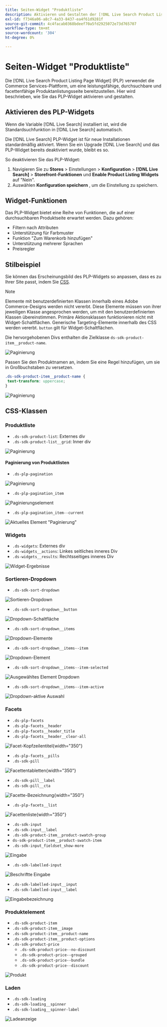 ```yaml
---
title: Seiten-Widget "Produktliste"
description: Aktivieren und Gestalten der [!DNL Live Search Product Listing Page Widget]
exl-id: f7346a06-a8c7-4a33-8437-ea4f61d9281f
source-git-commit: 4c4facab0368bdeef70a5fd2925072e73d765707
workflow-type: tm+mt
source-wordcount: '304'
ht-degree: 0%

---
```


# Seiten-Widget &quot;Produktliste&quot;

Die [!DNL Live Search Product Listing Page Widget] (PLP) verwendet die Commerce Services-Plattform, um eine leistungsfähige, durchsuchbare und facettenfähige Produktanlistungsseite bereitzustellen. Hier wird beschrieben, wie Sie das PLP-Widget aktivieren und gestalten.

## Aktivieren des PLP-Widgets

Wenn die Variable [!DNL Live Search] installiert ist, wird die Standardsuchfunktion in [!DNL Live Search] automatisch.

Die [!DNL Live Search] PLP-Widget ist für neue Installationen standardmäßig aktiviert. Wenn Sie ein Upgrade [!DNL Live Search] und das PLP-Widget bereits deaktiviert wurde, bleibt es so.

So deaktivieren Sie das PLP-Widget:

1. Navigieren Sie zu **Stores** > Einstellungen > **Konfiguration** > **[!DNL Live Search]** > **Storefront-Funktionen** und **Enable Product Listing Widgets** auf &quot;Nein&quot;.
1. Auswählen **Konfiguration speichern** , um die Einstellung zu speichern.

## Widget-Funktionen

Das PLP-Widget bietet eine Reihe von Funktionen, die auf einer durchsuchbaren Produktseite erwartet werden. Dazu gehören:

* Filtern nach Attributen
* Unterstützung für Farbmuster
* Funktion &quot;Zum Warenkorb hinzufügen&quot;
* Unterstützung mehrerer Sprachen
* Preisregler

## Stilbeispiel

Sie können das Erscheinungsbild des PLP-Widgets so anpassen, dass es zu Ihrer Site passt, indem Sie [CSS](https://developer.adobe.com/commerce/frontend-core/guide/css/).

>[!NOTE]
>
>Elemente mit benutzerdefinierten Klassen innerhalb eines Adobe Commerce-Designs werden nicht vererbt. Diese Elemente müssen von ihrer jeweiligen Klasse angesprochen werden, um mit den benutzerdefinierten Klassen übereinstimmen. Primäre Aktionsklassen funktionieren nicht mit Widget-Schaltflächen.
>Generische Targeting-Elemente innerhalb des CSS werden vererbt. `button` gilt für Widget-Schaltflächen.

Die hervorgehobenen Divs enthalten die Zielklasse `ds-sdk-product-item__product-name`.

![Paginierung](assets/plp-css-example.png)

Passen Sie den Produktnamen an, indem Sie eine Regel hinzufügen, um sie in Großbuchstaben zu versetzen.

```css
.ds-sdk-product-item__product-name {
 text-transform: uppercase;
}
```

![Paginierung](assets/plp-css-example-after.png)

## CSS-Klassen

### Produktliste

* `.ds-sdk-product-list`: Externes div
* `.ds-sdk-product-list__grid`: Inner div

![Paginierung](assets/plp-css-product-list.png)

#### Paginierung von Produktlisten

* `.ds-plp-pagination`

![Paginierung](assets/plp-css-pagination.png)

* `.ds-plp-pagination_item`

![Paginierungselement](assets/plp-css-pagination-item.png)

* `.ds-plp-pagination_item--current`

![Aktuelles Element &quot;Paginierung&quot;](assets/plp-css-pagination-item-current.png)

### Widgets

* `.ds-widgets`: Externes div
* `.ds-widgets__actions`: Linkes seitliches inneres Div
* `.ds-widgets__results`: Rechtsseitiges inneres Div

![Widget-Ergebnisse](assets/plp-css-widgets.png)

### Sortieren-Dropdown

* `.ds-sdk-sort-dropdown`

![Sortieren-Dropdown](assets/plp-css-dropdown.png)

* `.ds-sdk-sort-dropdown__button`

![Dropdown-Schaltfläche](assets/plp-css-dropdown-button.png)

* `.ds-sdk-sort-dropdown__items`

![Dropdown-Elemente](assets/plp-css-dropdown-items.png)

* `.ds-sdk-sort-dropdown__items--item`

![Dropdown-Element](assets/plp-css-dropdown-item.png)

* `.ds-sdk-sort-dropdown__items--item-selected`

![Ausgewähltes Element Dropdown](assets/plp-css-dropdown-selected.png)

* `.ds-sdk-sort-dropdown__items--item-active`

![Dropdown-aktive Auswahl](assets/plp-css-dropdown-active.png)

### Facets

* `.ds-plp-facets`
* `.ds-plp-facets__header`
* `.ds-plp-facets__header_title`
* `.ds-plp-facets__header__clear-all`

![Facet-Kopfzeilentitel](assets/plp-css-facets-title-clear.png){width="350"}

* `.ds-plp-facets__pills`
* `.ds-sdk-pill`

![Facettentabletten](assets/plp-css-facets-pill.png){width="350"}

* `.ds-sdk-pill__label`
* `.ds-sdk-pill__cta`

![Facette-Bezeichnung](assets/plp-css-pill-label-cta.png){width="350"}

* `.ds-plp-facets__list`

![Facettenliste](assets/plp-css-facets-list.png){width="350"}

* `.ds-sdk-input`
* `.ds-sdk-input__label`
* `.ds-sdk-product-item__product-swatch-group`
* `ds-sdk-product-item__product-swatch-item`
* `.ds-sdk-input_fieldset_show-more`

![Eingabe](assets/plp-css-sdk-input.png)

* `.ds-sdk-labelled-input`

![Beschriftte Eingabe](assets/plp-css-labelled-input.png)

* `.ds-sdk-labelled-input__input`
* `.ds-sdk-labelled-input__label`

![Eingabebezeichnung](assets/plp-css-labelled-input-label.png)

### Produktelement

* `.ds-sdk-product-item`
* `.ds-sdk-product-item__image`
* `.ds-sdk-product-item__product-name`
* `.ds-sdk-product-item__product-options`
* `.ds-sdk-product-price`
   * `.ds-sdk-product-price--no-discount`
   * `.ds-sdk-product-price--grouped`
   * `.ds-sdk-product-price--bundle`
   * `.ds-sdk-product-price--discount`

![Produkt](assets/plp-css-product.png)

### Laden

* `.ds-sdk-loading`
* `.ds-sdk-loading__spinner`
* `.ds-sdk-loading__spinner-label`

![Ladeanzeige](assets/plp-css-loading.png)
